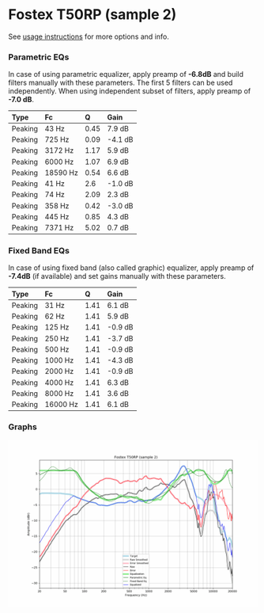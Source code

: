 # Fostex T50RP (sample 2)
See [usage instructions](https://github.com/jaakkopasanen/AutoEq#usage) for more options and info.

### Parametric EQs
In case of using parametric equalizer, apply preamp of **-6.8dB** and build filters manually
with these parameters. The first 5 filters can be used independently.
When using independent subset of filters, apply preamp of **-7.0 dB**.

| Type    | Fc       |    Q | Gain    |
|:--------|:---------|:-----|:--------|
| Peaking | 43 Hz    | 0.45 | 7.9 dB  |
| Peaking | 725 Hz   | 0.09 | -4.1 dB |
| Peaking | 3172 Hz  | 1.17 | 5.9 dB  |
| Peaking | 6000 Hz  | 1.07 | 6.9 dB  |
| Peaking | 18590 Hz | 0.54 | 6.6 dB  |
| Peaking | 41 Hz    | 2.6  | -1.0 dB |
| Peaking | 74 Hz    | 2.09 | 2.3 dB  |
| Peaking | 358 Hz   | 0.42 | -3.0 dB |
| Peaking | 445 Hz   | 0.85 | 4.3 dB  |
| Peaking | 7371 Hz  | 5.02 | 0.7 dB  |

### Fixed Band EQs
In case of using fixed band (also called graphic) equalizer, apply preamp of **-7.4dB**
(if available) and set gains manually with these parameters.

| Type    | Fc       |    Q | Gain    |
|:--------|:---------|:-----|:--------|
| Peaking | 31 Hz    | 1.41 | 6.1 dB  |
| Peaking | 62 Hz    | 1.41 | 5.9 dB  |
| Peaking | 125 Hz   | 1.41 | -0.9 dB |
| Peaking | 250 Hz   | 1.41 | -3.7 dB |
| Peaking | 500 Hz   | 1.41 | -0.9 dB |
| Peaking | 1000 Hz  | 1.41 | -4.3 dB |
| Peaking | 2000 Hz  | 1.41 | -0.9 dB |
| Peaking | 4000 Hz  | 1.41 | 6.3 dB  |
| Peaking | 8000 Hz  | 1.41 | 3.6 dB  |
| Peaking | 16000 Hz | 1.41 | 6.1 dB  |

### Graphs
![](./Fostex%20T50RP%20(sample%202).png)
